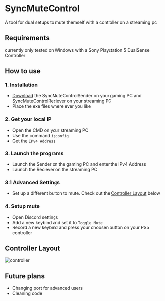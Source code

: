 # SyncMuteControl
A tool for dual setups to mute themself with a controller on a streaming pc

## Requirements
currently only tested on Windows with a Sony Playstation 5 DualSense Controller

## How to use

### 1. Installation
* [Download](https://github.com/Devostated/SyncMuteControl/releases) the SyncMuteControlSender on your gaming PC and SyncMuteControlReciever on your streaming PC
* Place the exe files where ever you like

### 2. Get your local IP
* Open the CMD on your streaming PC
* Use the command `ipconfig`
* Get the `IPv4 Address`

### 3. Launch the programs
* Launch the Sender on the gaming PC and enter the IPv4 Address
* Launch the Reciever on the streaming PC
### 3.1 Advanced Settings
* Set up a different button to mute. Check out the [Controller Layout](#controller-layout) below

### 4. Setup mute
* Open Discord settings
* Add a new keybind and set it to `Toggle Mute`
* Record a new keybind and press your choosen button on your PS5 controller

## Controller Layout
![controller](https://github.com/Devostated/SyncMuteControl/assets/30211694/9b6d29e3-5a26-43fa-9336-4bd4428ea1cf)


## Future plans
* Changing port for advanced users
* Cleaning code

